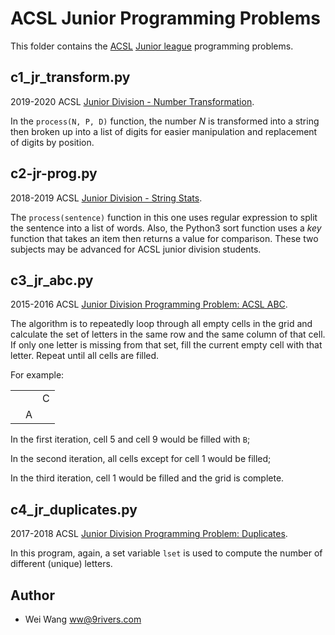 # ACSL Junior Programming Problems

This folder contains the [ACSL](https://www.acsl.org/)
[Junior league](https://www.acsl.org/get-started/study-materials) programming problems.

## c1_jr_transform.py

2019-2020 ACSL [Junior Division - Number Transformation](http://www.datafiles.acsl.org/samples/contest1/C_1_JR_Transform.pdf).

In the ```process(N, P, D)``` function, the number _N_ is transformed into a string then broken up into a
list of digits for easier manipulation and replacement of digits by position.

## c2-jr-prog.py

2018-2019 ACSL [Junior Division - String Stats](http://www.datafiles.acsl.org/samples/contest2/c2-jr-prog.pdf).

The ```process(sentence)``` function in this one uses regular expression to split the sentence into a list of words.
Also, the Python3 sort function uses a _key_ function that takes an item then returns a value for comparison. These
two subjects may be advanced for ACSL junior division students.

## c3_jr_abc.py

2015-2016 ACSL [Junior Division Programming Problem: ACSL ABC](http://www.datafiles.acsl.org/samples/contest3/abc_3_jr.pdf).

The algorithm is to repeatedly loop through all empty cells in the grid and calculate the set of letters in the same row and
the same column of that cell. If only one letter is missing from that set, fill the current empty cell with that letter.
Repeat until all cells are filled.

For example:

|   |   |   |
| - | - | - |
|   |   | C |
|   | A |   |

In the first iteration, cell 5 and cell 9 would be filled with ```B```;

In the second iteration, all cells except for cell 1 would be filled;

In the third iteration, cell 1 would be filled and the grid is complete.

## c4_jr_duplicates.py

2017-2018 ACSL [Junior Division Programming Problem: Duplicates](http://www.datafiles.acsl.org/samples/contest4/c_4_duplicates_jr.pdf).

In this program, again, a set variable ```lset``` is used to compute the number of different (unique) letters.

## Author

* Wei Wang <ww@9rivers.com>